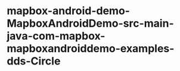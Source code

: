 # mapbox-android-demo-MapboxAndroidDemo-src-main-java-com-mapbox-mapboxandroiddemo-examples-dds-Circle
